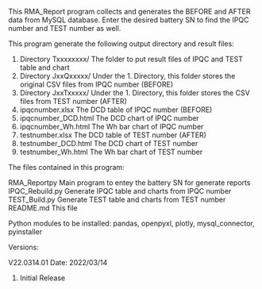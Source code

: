 This RMA_Report program collects and generates the BEFORE and AFTER data from
MySQL database. Enter the desired battery SN to find the IPQC number and TEST
number as well.

This program generate the following output directory and result files:
  1. Directory Txxxxxxxx/    The folder to put result files of IPQC and TEST 
                             table and chart
  2. Directory JxxQxxxxx/    Under the 1. Directory, this folder stores the 
                             original CSV files from IPQC number (BEFORE)
  3. Directory JxxTxxxxx/    Under the 1. Directory, this folder stores the 
                             CSV files from TEST number (AFTER)
  4. ipqcnumber.xlsx         The DCD table of IPQC number (BEFORE) 
  5. ipqcnumber_DCD.html     The DCD chart of IPQC number
  6. ipqcnumber_Wh.html      The Wh bar chart of IPQC number 
  7. testnumber.xlsx         The DCD table of TEST number (AFTER)
  8. testnumber_DCD.html     The DCD chart of TEST number
  9. testnumber_Wh.html      The Wh bar chart of TEST number   

The files contained in this program:

RMA_Reportpy        Main program to entey the battery SN for generate reports
IPQC_Rebuild.py     Generate IPQC table and charts from IPQC number
TEST_Build.py       Generate TEST table and charts from TEST number
README.md           This file

Python modules to be installed:
pandas, openpyxl, plotly, mysql_connector, pyinstaller

Versions:

V22.0314.01
Date: 2022/03/14
 1. Initial Release
